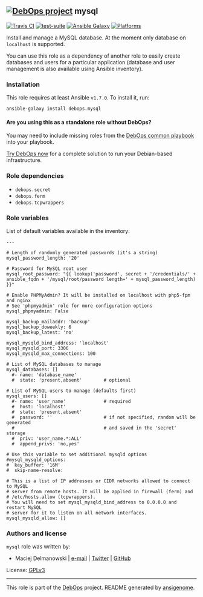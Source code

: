 
## [![DebOps project](http://debops.org/images/debops-small.png)](http://debops.org) mysql



[![Travis CI](http://img.shields.io/travis/debops/ansible-mysql.svg?style=flat)](http://travis-ci.org/debops/ansible-mysql) [![test-suite](http://img.shields.io/badge/test--suite-ansible--mysql-blue.svg?style=flat)](https://github.com/debops/test-suite/tree/master/ansible-mysql/)  [![Ansible Galaxy](http://img.shields.io/badge/galaxy-debops.mysql-660198.svg?style=flat)](https://galaxy.ansible.com/list#/roles/1577) [![Platforms](http://img.shields.io/badge/platforms-debian%20|%20ubuntu-lightgrey.svg?style=flat)](#)






Install and manage a MySQL database. At the moment only database on
`localhost` is supported.

You can use this role as a dependency of another role to easily create
databases and users for a particular application (database and user
management is also available using Ansible inventory).





### Installation

This role requires at least Ansible `v1.7.0`. To install it, run:

    ansible-galaxy install debops.mysql

#### Are you using this as a standalone role without DebOps?

You may need to include missing roles from the [DebOps common
playbook](https://github.com/debops/debops-playbooks/blob/master/playbooks/common.yml)
into your playbook.

[Try DebOps now](https://github.com/debops/debops) for a complete solution to run your Debian-based infrastructure.





### Role dependencies

- `debops.secret`
- `debops.ferm`
- `debops.tcpwrappers`





### Role variables

List of default variables available in the inventory:

    ---
    
    # Length of randomly generated passwords (it's a string)
    mysql_password_length: '20'
    
    # Password for MySQL root user
    mysql_root_password: "{{ lookup('password', secret + '/credentials/' + ansible_fqdn + '/mysql/root/password length=' + mysql_password_length) }}"
    
    # Enable PHPMyAdmin? It will be installed on localhost with php5-fpm and nginx
    # See 'phpmyadmin' role for more configuration options
    mysql_phpmyadmin: False
    
    mysql_backup_mailaddr: 'backup'
    mysql_backup_doweekly: 6
    mysql_backup_latest: 'no'
    
    mysql_mysqld_bind_address: 'localhost'
    mysql_mysqld_port: 3306
    mysql_mysqld_max_connections: 100
    
    # List of MySQL databases to manage
    mysql_databases: []
      #- name: 'database_name'
      #  state: 'present,absent'        # optional
    
    # List of MySQL users to manage (defaults first)
    mysql_users: []
      #- name: 'user_name'              # required
      #  host: 'localhost'
      #  state: 'present,absent'
      #  password: ''                   # if not specified, random will be generated
      #                                 # and saved in the 'secret' storage
      #  priv: 'user_name.*:ALL'
      #  append_privs: 'no,yes'
    
    # Use this variable to set additional mysqld options
    #mysql_mysqld_options:
    #  key_buffer: '16M'
    #  skip-name-resolve:
    
    # This is a list of IP addresses or CIDR networks allowed to connect to MySQL
    # server from remote hosts. It will be applied in firewall (ferm) and
    # /etc/hosts.allow (tcpwrappers).
    # You will need to set mysql_mysqld_bind_address to 0.0.0.0 and restart MySQL
    # server for it to listen on all network interfaces.
    mysql_mysqld_allow: []









### Authors and license

`mysql` role was written by:

- Maciej Delmanowski | [e-mail](mailto:drybjed@gmail.com) | [Twitter](https://twitter.com/drybjed) | [GitHub](https://github.com/drybjed)

License: [GPLv3](https://tldrlegal.com/license/gnu-general-public-license-v3-%28gpl-3%29)



***

This role is part of the [DebOps](http://debops.org/) project. README generated by [ansigenome](https://github.com/nickjj/ansigenome/).
